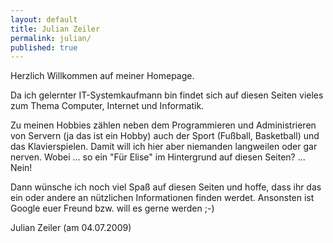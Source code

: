 ```yaml
---
layout: default
title: Julian Zeiler
permalink: julian/
published: true
---
```


Herzlich Willkommen auf meiner Homepage.

Da ich gelernter IT-Systemkaufmann bin findet sich auf diesen Seiten vieles zum Thema Computer, Internet und Informatik.

Zu meinen Hobbies zählen neben dem Programmieren und Administrieren von Servern (ja das ist ein Hobby) auch der Sport (Fußball, Basketball) und das Klavierspielen. Damit will ich hier aber niemanden langweilen oder gar nerven. Wobei ... so ein "Für Elise" im Hintergrund auf diesen Seiten? ... Nein!

Dann wünsche ich noch viel Spaß auf diesen Seiten und hoffe, dass ihr das ein oder andere an nützlichen Informationen finden werdet. Ansonsten ist Google euer Freund bzw. will es gerne werden ;-)

Julian Zeiler (am 04.07.2009)
